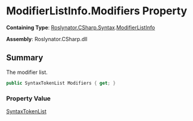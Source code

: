 # ModifierListInfo\.Modifiers Property

**Containing Type**: [Roslynator.CSharp.Syntax](../../README.md)\.[ModifierListInfo](../README.md)

**Assembly**: Roslynator\.CSharp\.dll

## Summary

The modifier list\.

```csharp
public SyntaxTokenList Modifiers { get; }
```

### Property Value

[SyntaxTokenList](https://docs.microsoft.com/en-us/dotnet/api/microsoft.codeanalysis.syntaxtokenlist)

